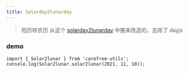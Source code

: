 ```yaml
---
title: Solarday2lunarday
---
```


> 阳历转农历 从这个 [solarday2lunarday](git@github.com:liquanjiang/solarday2lunarday.git) 中搬来改造的，去除了 dayjs

### demo

```tsx
import { Solar2lunar } from 'carefree-utils';
console.log(Solar2lunar.solar2lunar(2021, 11, 10));
```
